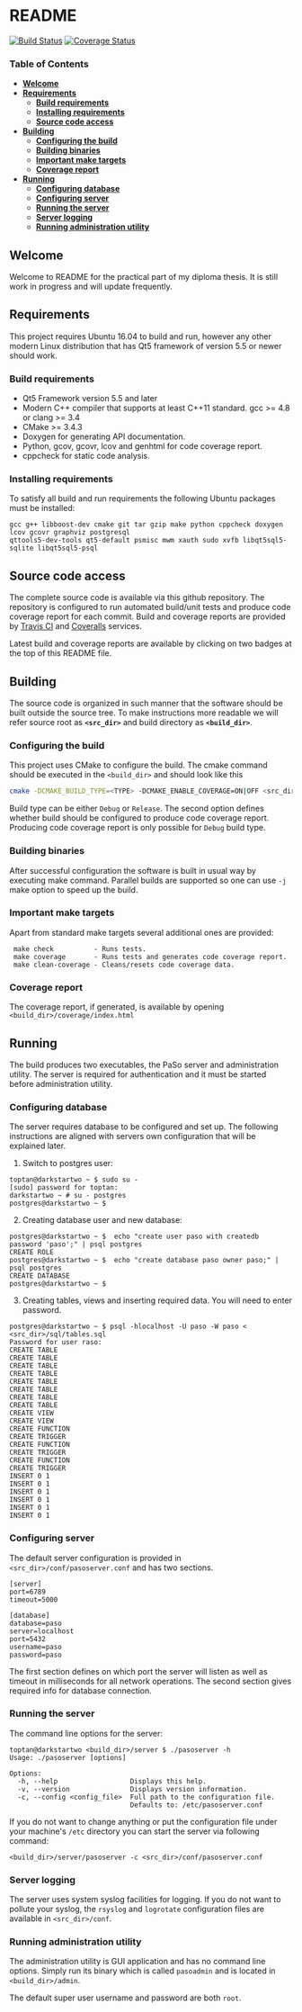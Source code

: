 # README
[![Build Status](https://travis-ci.org/toptan/paso.svg?branch=master)](https://travis-ci.org/toptan/paso)
[![Coverage Status](https://coveralls.io/repos/github/toptan/paso/badge.svg?branch=master)](https://coveralls.io/github/toptan/paso?branch=master)

### Table of Contents
- [**Welcome**](#welcome)
- [**Requirements**](#requirements)
    - [**Build requirements**](#build-requirements)
    - [**Installing requirements**](#installing-requirements)
    - [**Source code access**](#source-code-access)
- [**Building**](#building-and-running)
    - [**Configuring the build**](#configuring-the-build)
    - [**Building binaries**](#building-binaries)
    - [**Important make targets**](#important-make-targets)
    - [**Coverage report**](#coverage-report)
- [**Running**](#running)
    - [**Configuring database**](#configuring-database)
    - [**Configuring server**](#configuring-server)
    - [**Running the server**](#running-the-server)
    - [**Server logging**](#server-logging)
    - [**Running administration utility**](#running-administration-utility)
    
## Welcome
Welcome to README for the practical part of my diploma thesis. It is still work in progress and will update frequently.

## Requirements
This project requires Ubuntu 16.04 to build and run, however any other modern Linux distribution that has Qt5 framework of version
5.5 or newer should work.

### Build requirements
- Qt5 Framework version 5.5 and later
- Modern C++ compiler that supports at least C++11 standard. gcc >= 4.8 or clang >= 3.4
- CMake >= 3.4.3
- Doxygen for generating API documentation.
- Python, gcov, gcovr, lcov and genhtml for code coverage report.
- cppcheck for static code analysis.

### Installing requirements
To satisfy all build and run requirements the following Ubuntu packages must be installed:
```
gcc g++ libboost-dev cmake git tar gzip make python cppcheck doxygen lcov gcovr graphviz postgresql
qttools5-dev-tools qt5-default psmisc mwm xauth sudo xvfb libqt5sql5-sqlite libqt5sql5-psql
```

## Source code access
The complete source code is available via this github repository. The repository is configured to run automated build/unit 
tests and produce code coverage report for each commit. Build and coverage reports are provided by 
[Travis CI](https://travis-ci.org) and [Coveralls](https://coveralls.io) services.

Latest build and coverage reports are available by clicking on two badges at the top of this README file.

## Building
The source code is organized in such manner that the software should be built outside the source tree. To make instructions more
readable we will refer source root as **`<src_dir>`** and build directory as **`<build_dir>`**.

### Configuring the build
This project uses CMake to configure the build. The cmake command should be executed in the `<build_dir>` and should look like this
```bash
cmake -DCMAKE_BUILD_TYPE=<TYPE> -DCMAKE_ENABLE_COVERAGE=ON|OFF <src_dir>
```
Build type can be either `Debug` or `Release`. The second option defines whether build should be configured to produce code coverage report.
Producing code coverage report is only possible for `Debug` build type.

### Building binaries
After successful configuration the software is built in usual way by executing make command. Parallel builds are supported so one can 
use `-j` make option to speed up the build.

### Important make targets
Apart from standard make targets several additional ones are provided:
```
 make check          - Runs tests.
 make coverage       - Runs tests and generates code coverage report.
 make clean-coverage - Cleans/resets code coverage data.
```

### Coverage report
The coverage report, if generated, is available by opening `<build_dir>/coverage/index.html`

## Running
The build produces two executables, the PaSo server and administration utility. The server is required for authentication and
it must be started before administration utility.

### Configuring database
The server requires database to be configured and set up. The following instructions are aligned with servers own configuration
that will be explained later.

1. Switch to postgres user: 
```
toptan@darkstartwo ~ $ sudo su - 
[sudo] password for toptan: 
darkstartwo ~ # su - postgres
postgres@darkstartwo ~ $
```
2. Creating database user and new database:
```
postgres@darkstartwo ~ $  echo "create user paso with createdb password 'paso';" | psql postgres 
CREATE ROLE
postgres@darkstartwo ~ $  echo "create database paso owner paso;" | psql postgres 
CREATE DATABASE
postgres@darkstartwo ~ $ 
```
3. Creating tables, views and inserting required data. You will need to enter password.
```
postgres@darkstartwo ~ $ psql -hlocalhost -U paso -W paso < <src_dir>/sql/tables.sql 
Password for user raso: 
CREATE TABLE
CREATE TABLE
CREATE TABLE
CREATE TABLE
CREATE TABLE
CREATE TABLE
CREATE TABLE
CREATE TABLE
CREATE VIEW
CREATE VIEW
CREATE FUNCTION
CREATE TRIGGER
CREATE FUNCTION
CREATE TRIGGER
CREATE FUNCTION
CREATE TRIGGER
INSERT 0 1
INSERT 0 1
INSERT 0 1
INSERT 0 1
INSERT 0 1
INSERT 0 1
```

### Configuring server
The default server configuration is provided in `<src_dir>/conf/pasoserver.conf` and has two sections.
```
[server]
port=6789
timeout=5000

[database]
database=paso
server=localhost
port=5432
username=paso
password=paso
```
The first section defines on which port the server will listen as well as timeout in milliseconds for all network operations.
The second section gives required info for database connection.

### Running the server
The command line options for the server:
```
toptan@darkstartwo <build_dir>/server $ ./pasoserver -h
Usage: ./pasoserver [options]

Options:
  -h, --help                  Displays this help.
  -v, --version               Displays version information.
  -c, --config <config_file>  Full path to the configuration file.
                              Defaults to: /etc/pasoserver.conf

```
If you do not want to change anything or put the configuration file under your machine's `/etc` directory you can start the
server via following command:
```
<build_dir>/server/pasoserver -c <src_dir>/conf/pasoserver.conf
```

### Server logging
The server uses system syslog facilities for logging. If you do not want to pollute your syslog, the `rsyslog` and `logrotate`
configuration files are available in `<src_dir>/conf`.

### Running administration utility
The administration utility is GUI application and has no command line options. Simply run its binary which is called `pasoadmin`
and is located in `<build_dir>/admin`.

The default super user username and password are both `root`.